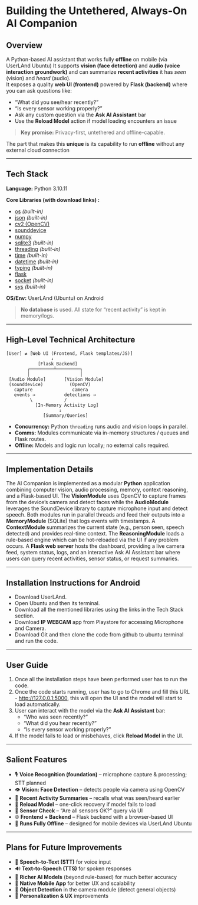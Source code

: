 # Building the Untethered, Always-On AI Companion

## Overview
A Python-based AI assistant that works fully **offline** on mobile (via UserLAnd Ubuntu) 
It supports **vision (face detection)** and **audio (voice interaction groundwork)** and can summarize **recent activities** it has *seen* (vision) and *heard* (audio).  
It exposes a quality **web UI (frontend)** powered by **Flask (backend)** where you can ask questions like:
- “What did you see/hear recently?”
- “Is every sensor working properly?”
- Ask any custom question via the **Ask AI Assistant** bar
- Use the **Reload Model** action if model loading encounters an issue

> **Key promise:** Privacy-first, untethered and offline-capable.

The part that makes this **unique** is its capability to run **offline** without any external cloud connection

---

## Tech Stack
**Language:** Python 3.10.11  

**Core Libraries (with download links) :** 
- [os](https://docs.python.org/3/library/os.html) *(built-in)*
- [json](https://docs.python.org/3/library/json.html) *(built-in)*
- [cv2 (OpenCV)](https://pypi.org/project/opencv-python/)
- [sounddevice](https://pypi.org/project/sounddevice/)
- [numpy](https://pypi.org/project/numpy/)
- [sqlite3](https://docs.python.org/3/library/sqlite3.html) *(built-in)*
- [threading](https://docs.python.org/3/library/threading.html) *(built-in)*
- [time](https://docs.python.org/3/library/time.html) *(built-in)*
- [datetime](https://docs.python.org/3/library/datetime.html) *(built-in)*
- [typing](https://docs.python.org/3/library/typing.html) *(built-in)*
- [flask](https://pypi.org/project/Flask/)
- [socket](https://docs.python.org/3/library/socket.html) *(built-in)*
- [sys](https://docs.python.org/3/library/sys.html) *(built-in)*

**OS/Env:** UserLAnd (Ubuntu) on Android

> **No database** is used. All state for “recent activity” is kept in memory/logs.

---

## High-Level Technical Architecture 
```
[User] ⇄ [Web UI (Frontend, Flask templates/JS)]
                 ↓
            [Flask Backend]
        ┌─────────┴─────────┐
        │                   │
 [Audio Module]       [Vision Module]
 (sounddevice)          (OpenCV)
   capture               camera
   events →           detections →
         \            /
           [In-Memory Activity Log]
                    ↓
              [Summary/Queries]
```
- **Concurrency:** Python `threading` runs audio and vision loops in parallel.
- **Comms:** Modules communicate via in-memory structures / queues and Flask routes.
- **Offline:** Models and logic run locally; no external calls required.

---

## Implementation Details
The AI Companion is implemented as a modular **Python** application combining computer vision, audio processing, memory, context reasoning, and a Flask-based UI. 
The **VisionModule** uses OpenCV to capture frames from the device’s camera and detect faces while the **AudioModule** leverages the SoundDevice library to capture microphone input and detect speech. Both modules run in parallel threads and feed their outputs into a **MemoryModule** (SQLite) that logs events with timestamps. 
A **ContextModule** summarizes the current state (e.g., person seen, speech detected) and provides real-time context. 
The **ReasoningModule** loads a rule-based engine which can be hot-reloaded via the UI if any problem occurs. 
A **Flask web server** hosts the dashboard, providing a live camera feed, system status, logs, and an interactive Ask AI Assistant bar where users can query recent activities, sensor status, or request summaries.

---

## Installation Instructions for Android
- Download UserLAnd.
- Open Ubuntu and then its terminal.
- Download all the mentioned libraries using the links in the Tech Stack section.
- Download **IP WEBCAM** app from Playstore for accessing Microphone and Camera.
- Download Git and then clone the code from github to ubuntu terminal and run the code.

---

## User Guide
1. Once all the installation steps have been performed user has to run the code.
2. Once the code starts running, user has to go to Chrome and fill this URL - 
http://127.0.0.1:5000, this will open the UI and the model will start to load automatically.
3. User can interact with the model via the **Ask AI Assistant** bar:
   - “Who was seen recently?”
   - “What did you hear recently?”
   - “Is every sensor working properly?”
4. If the model fails to load or misbehaves, click **Reload Model** in the UI.

---

## Salient Features
- 🎙️ **Voice Recognition (foundation)** – microphone capture & processing; STT planned
- 👁️ **Vision: Face Detection** – detects people via camera using OpenCV
- 🧠 **Recent Activity Summaries** – recalls what was seen/heard earlier
- 🔁 **Reload Model** – one-click recovery if model fails to load
- 🧪 **Sensor Check** – “Are all sensors OK?” query via UI
- 🌐 **Frontend + Backend** – Flask backend with a browser-based UI
- 📳 **Runs Fully Offline** – designed for mobile devices via UserLAnd Ubuntu

--- 

## Plans for Future Improvements
- 🎤 **Speech-to-Text (STT)** for voice input
- 🔊 **Text-to-Speech (TTS)** for spoken responses
- 🧩 **Richer AI Models** (beyond rule-based) for much better accuracy
- 📱 **Native Mobile App** for better UX and scalability
- 🧠 **Object Detection** in the camera module (detect general objects)
- 👤 **Personalization & UX** improvements
